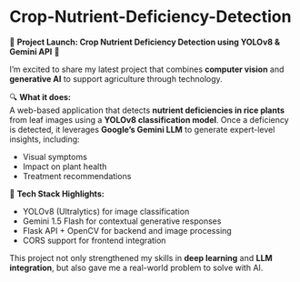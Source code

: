 # Crop-Nutrient-Deficiency-Detection

🚀 **Project Launch: Crop Nutrient Deficiency Detection using YOLOv8 & Gemini API** 🌾

I’m excited to share my latest project that combines **computer vision** and **generative AI** to support agriculture through technology.

🔍 **What it does:**  
A web-based application that detects **nutrient deficiencies in rice plants** from leaf images using a **YOLOv8 classification model**. Once a deficiency is detected, it leverages **Google’s Gemini LLM** to generate expert-level insights, including:  
- Visual symptoms  
- Impact on plant health  
- Treatment recommendations  

🧠 **Tech Stack Highlights:**  
- YOLOv8 (Ultralytics) for image classification  
- Gemini 1.5 Flash for contextual generative responses  
- Flask API + OpenCV for backend and image processing  
- CORS support for frontend integration  

This project not only strengthened my skills in **deep learning** and **LLM integration**, but also gave me a real-world problem to solve with AI.

